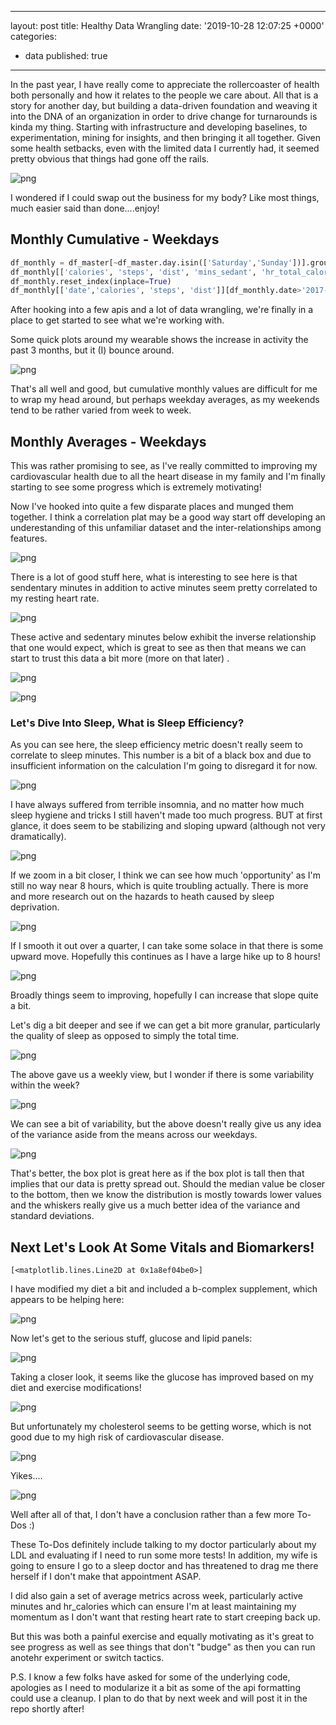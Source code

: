 
---
layout: post
title: Healthy Data Wrangling
date: '2019-10-28 12:07:25 +0000'
categories:
  - data
published: true
---

In the past year, I have really come to appreciate the rollercoaster of health both personally and how it relates to the people we care about.  All that is a story for another day, but building a data-driven foundation and weaving it into the DNA of an organization in order to drive change for turnarounds is kinda my thing.  Starting with infrastructure and developing baselines, to experimentation, mining for insights, and then bringing it all together.  Given some health setbacks, even with the limited data I currently had, it seemed pretty obvious that things had gone off the rails.

![png](../images/health_post/support_post_health_1.png)

I wondered if I could swap out the business for my body?  Like most things, much easier said than done....enjoy!

## Monthly Cumulative - Weekdays


```python
df_monthly = df_master[~df_master.day.isin(['Saturday','Sunday'])].groupby(pd.Grouper(key='date', freq='M'))[cols_avg].agg('sum')
df_monthly[['calories', 'steps', 'dist', 'mins_sedant', 'hr_total_calories', 'mins_active_light', 'calc_active_mins', 'totalSleepMinutesAsleep', 'totalSleep_deep_mins', 'totalSleep_rem_mins', 'totalSleep_wake_mins', 'totalSleepTimeInBed']][df_monthly.index > '2017-07-31'].tail(10)
df_monthly.reset_index(inplace=True)
df_monthly[['date','calories', 'steps', 'dist']][df_monthly.date>'2017-11-01'].plot(subplots=True,x='date',figsize=(12,9), sharex=True, legend=True,title='Monthly Cumulative Calories, Steps, Distances')
```
After hooking into a few apis and a lot of data wrangling, we're finally in a place to get started to see what we're working with.  

Some quick plots around my wearable shows the increase in activity the past 3 months, but it (I) bounce around.

![png](../images/health_post/support_post_health_6_1.png)

That's all well and good, but cumulative monthly values are difficult for me to wrap my head around, but perhaps weekday averages, as my weekends tend to be rather varied from week to week.

## Monthly Averages - Weekdays

This was rather promising to see, as I've really committed to improving my cardiovascular health due to all the heart disease in my family and I'm finally starting to see some progress which is extremely motivating!

Now I've hooked into quite a few disparate places and munged them together.  I think a correlation plat may be a good way start off developing an underestanding of this unfamiliar dataset and the inter-relationships among features.  


![png](../images/health_post/support_post_health_8_0.png)


There is a lot of good stuff here, what is interesting to see here is that sendentary minutes in addition to active minutes seem pretty correlated to my resting heart rate.


![png](../images/health_post/support_post_health_9_0.png)

These active and sedentary minutes below exhibit the inverse relationship that one would expect, which is great to see as then that means we can start to trust this data a bit more (more on that later) .


![png](../images/health_post/support_post_health_10_0.png)




![png](../images/health_post/support_post_health_11_0.png)


### Let's Dive Into Sleep, What is Sleep Efficiency? 

As you can see here, the sleep efficiency metric doesn't really seem to correlate to sleep minutes.  This number is a bit of a black box and due to insufficient information on the calculation I'm going to disregard it for now.

![png](../images/health_post/support_post_health_14_1.png)

I have always suffered from terrible insomnia, and no matter how much sleep hygiene and tricks I still haven't made too much progress. BUT at first glance, it does seem to be stabilizing and sloping upward (although not very dramatically).

![png](../images/health_post/support_post_health_16_1.png)

If we zoom in a bit closer, I think we can see how much 'opportunity' as I'm still no way near 8 hours, which is quite troubling actually.  There is more and more research out on the hazards to heath caused by sleep deprivation.

![png](../images/health_post/support_post_health_18_1.png)

If I smooth it out over a quarter, I can take some solace in that there is some upward move.  Hopefully this continues as I have a large hike up to 8 hours!  

![png](../images/health_post/support_post_health_19_1.png)

Broadly things seem to improving, hopefully I can increase that slope quite a bit. 

Let's dig a bit deeper and see if we can get a bit more granular, particularly the quality of sleep as opposed to simply the total time.

![png](../images/health_post/support_post_health_21_1.png)

The above gave us a weekly view, but I wonder if there is some variability within the week?

![png](../images/health_post/support_post_health_23_2.png)

We can see a bit of variability, but the above doesn't really give us any idea of the variance aside from the means across our weekdays.


![png](../images/health_post/support_post_health_25_0.png)

That's better, the box plot is great here as if the box plot is tall then that implies that our data is pretty spread out.  Should the median value be closer to the bottom, then we know the distribution is mostly towards lower values and the whiskers really give us a much better idea of the variance and standard deviations.



## Next Let's Look At Some Vitals and Biomarkers!



    [<matplotlib.lines.Line2D at 0x1a8ef04be0>]

I have modified my diet a bit and included a b-complex supplement, which appears to be helping here:

![png](../images/health_post/support_post_health_44_1.png)

Now let's get to the serious stuff, glucose and lipid panels:


![png](../images/health_post/support_post_health_45_1.png)

Taking a closer look, it seems like the glucose has improved based on my diet and exercise modifications!


![png](../images/health_post/support_post_health_46_1.png)


But unfortunately my cholesterol seems to be getting worse, which is not good due to my high risk of cardiovascular disease.


![png](../images/health_post/support_post_health_47_1.png)

Yikes....

![png](../images/health_post/support_post_health_48_0.png)


Well after all of that, I don't have a conclusion rather than a few more To-Dos :) 

These To-Dos definitely include talking to my doctor particularly about my LDL and evaluating if I need to run some more tests!  In addition, my wife is going to ensure I go to a sleep doctor and has threatened to drag me there herself if I don't make that appointment ASAP.

I did also gain a set of average metrics across week, particularly active minutes and hr_calories which can ensure I'm at least maintaining my momentum as I don't want that resting heart rate to start creeping back up.

But this was both a painful exercise and equally motivating as it's great to see progress as well as see things that don't "budge" as then you can run anotehr experiment or switch tactics.  

P.S. I know a few folks have asked for some of the underlying code, apologies as I need to modularize it a bit as some of the api formatting could use a cleanup.  I plan to do that by next week and will post it in the repo shortly after!




